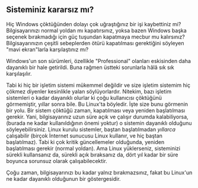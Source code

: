 <?php require("../../entete.php"); ?> <?php require("../../base.php"); ?>

<div id="corps">

<h2>Sisteminiz kararsız mı?</h2>

<p>Hiç Windows çöktüğünden dolayı çok uğraştığınız bir işi kaybettiniz mi? Bilgisayarınızı normal yoldan mı kapatırsınız, yoksa bazen Windows başka seçenek bırakmadığı için güç tuşundan kapatmaya mecbur mu kalırsınız? Bilgisayarınızın çeşitli sebeplerden ötürü kapatılması gerektiğini söyleyen "mavi ekran"larla karşılaştınız mı?</p>

<p>Windows'un son sürümleri, özellikle "Professional" olanları eskisinden daha dayanıklı bir hale getirildi. Buna rağmen üstteki sorunlarla hâlâ sık sık karşılaşılır.</p>

<p>Tabi ki hiç bir işletim sistemi mükemmel değildir ve size işletim sistemim hiç çökmez diyenler kesinlikle yalan söylüyorlardır. Nitekim, bazı işletim sistemleri o kadar dayanıklı olurlar ki çoğu kullanıcısı çöktüğünü görmemiştir, yıllar sonra bile. Bu Linux'ta böyledir. İşte size bunu görmenin bir yolu. Bir sistem çöktüğü zaman, kapatılması veya yeniden başlatılması gerekir. Yani, bilgisayarınız uzun süre açık ve çalışır durumda kalabiliyorsa, (burada ne kadar kullanıldığının önemi yoktur) o sistemin dayanıklı olduğunu söyleyebilirsiniz. Linux kurulu sistemler, baştan başlatılmadan <i>yıllarca</i> çalışabilir (birçok İnternet sunucusu Linux kullanır, ve hiç baştan başlatılmaz). Tabi ki çok kritik güncellemeler olduğunda, yeniden başlatılması gerekir (normal yoldan). Ama Linux yüklerseniz, sisteminizi sürekli kullansanız da, sürekli açık bıraksanız da, dört yıl kadar bir süre boyunca sorunsuz olarak çalışabilecektir.

<p>Çoğu zaman, bilgisayarınızı bu kadar yalnız bırakmazsınız, fakat bu Linux'un ne kadar dayanıklı olduğunun bir göstergesidir.</p>

</div>


